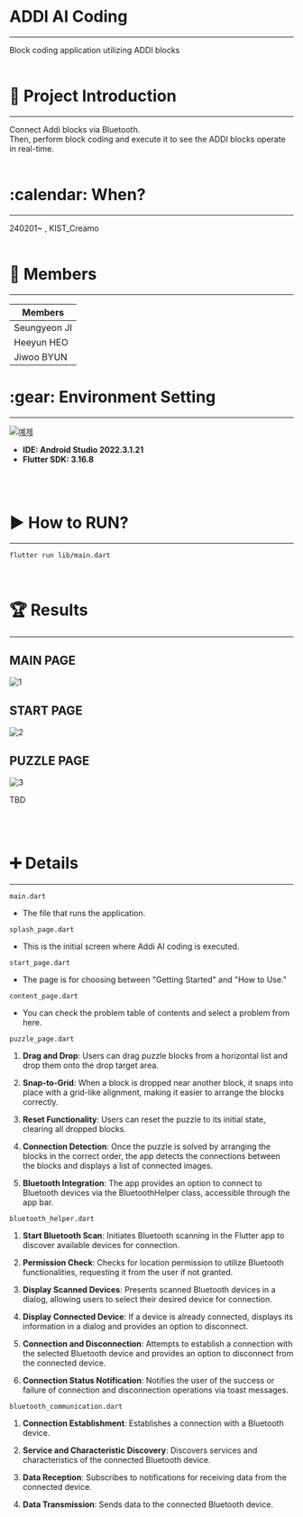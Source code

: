 <h1>ADDI AI Coding </h1>
<hr/>
Block coding application utilizing ADDI blocks
<br/><br/>
<h1> 📱 Project Introduction </h1>
<hr/>
Connect Addi blocks via Bluetooth. <br/>
Then, perform block coding and execute it to see the ADDI blocks operate in real-time.
<br/><br/>
<h1>:calendar: When? </h1>
<hr/>
240201~ , KIST_Creamo
<br/><br/>
<h1>🙂 Members </h1>
<hr/>

|Members|
|------|
|Seungyeon JI|
|Heeyun HEO|
|Jiwoo BYUN|

<h1>:gear: Environment Setting</h1>
<hr/>

[![예제](http://img.youtube.com/vi/usE9IKaogDU/0.jpg)](https://youtu.be/usE9IKaogDU?t=0s) 

<ul>
  <li><b>IDE: Android Studio 2022.3.1.21</b></li>
  <li><b>Flutter SDK: 3.16.8</b></li>
</ul>
<br/><br/>
<h1>▶ How to RUN? </h1>
<hr/>

    flutter run lib/main.dart


<br/>
<h1>🏆 Results </h1>
<hr/>

<h2> MAIN PAGE</h2>

![1](https://github.com/multi-sensor/CREAMO_Team_A/assets/83489449/d09c1b2c-32e4-495d-96c2-a585e66614e2)
<br/>
<h2> START PAGE </h2>

![2](https://github.com/multi-sensor/CREAMO_Team_A/assets/83489449/d7e5be24-9f6e-4227-aec1-9d99aad36ded)
<br/>
<h2>PUZZLE PAGE</h2>

![3](https://github.com/multi-sensor/CREAMO_Team_A/assets/83489449/7e49b106-df8f-45f0-82f6-2b975b5b2970)

TBD

<br/><br/>
<h1> ➕ Details </h1>
<hr/>

`main.dart`

* The file that runs the application. 


`splash_page.dart`

* This is the initial screen where Addi AI coding is executed.


`start_page.dart`

* The page is for choosing between "Getting Started" and "How to Use."


`content_page.dart`

* You can check the problem table of contents and select a problem from here.


`puzzle_page.dart`
1. <b>Drag and Drop</b>: Users can drag puzzle blocks from a horizontal list and drop them onto the drop target area.

2. <b>Snap-to-Grid</b>: When a block is dropped near another block, it snaps into place with a grid-like alignment, making it easier to arrange the blocks correctly.

3. <b>Reset Functionality</b>: Users can reset the puzzle to its initial state, clearing all dropped blocks.

4. <b>Connection Detection</b>: Once the puzzle is solved by arranging the blocks in the correct order, the app detects the connections between the blocks and displays a list of connected images.

5. <b>Bluetooth Integration</b>: The app provides an option to connect to Bluetooth devices via the BluetoothHelper class, accessible through the app bar.


`bluetooth_helper.dart`
1. <b>Start Bluetooth Scan</b>: Initiates Bluetooth scanning in the Flutter app to discover available devices for connection.

2. <b>Permission Check</b>: Checks for location permission to utilize Bluetooth functionalities, requesting it from the user if not granted.

3. <b>Display Scanned Devices</b>: Presents scanned Bluetooth devices in a dialog, allowing users to select their desired device for connection.

4. <b>Display Connected Device</b>: If a device is already connected, displays its information in a dialog and provides an option to disconnect.

5. <b>Connection and Disconnection</b>: Attempts to establish a connection with the selected Bluetooth device and provides an option to disconnect from the connected device.

6. <b>Connection Status Notification</b>: Notifies the user of the success or failure of connection and disconnection operations via toast messages.


`bluetooth_communication.dart`
1. <b>Connection Establishment</b>: Establishes a connection with a Bluetooth device.

2. <b>Service and Characteristic Discovery</b>: Discovers services and characteristics of the connected Bluetooth device.

3. <b>Data Reception</b>: Subscribes to notifications for receiving data from the connected device.

4. <b>Data Transmission</b>: Sends data to the connected Bluetooth device.
